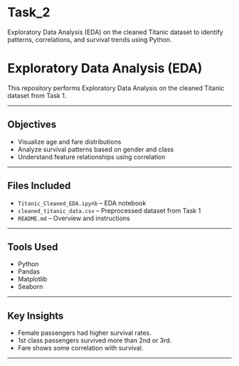 # Task_2
Exploratory Data Analysis (EDA) on the cleaned Titanic dataset to identify patterns, correlations, and survival trends using Python.
# Exploratory Data Analysis (EDA)

This repository performs Exploratory Data Analysis on the cleaned Titanic dataset from Task 1.

---

## Objectives

- Visualize age and fare distributions
- Analyze survival patterns based on gender and class
- Understand feature relationships using correlation

---

##  Files Included

- `Titanic_Cleaned_EDA.ipynb` – EDA notebook
- `cleaned_titanic_data.csv` – Preprocessed dataset from Task 1
- `README.md` – Overview and instructions

---

##  Tools Used

- Python
- Pandas
- Matplotlib
- Seaborn

---

##  Key Insights

- Female passengers had higher survival rates.
- 1st class passengers survived more than 2nd or 3rd.
- Fare shows some correlation with survival.

---

